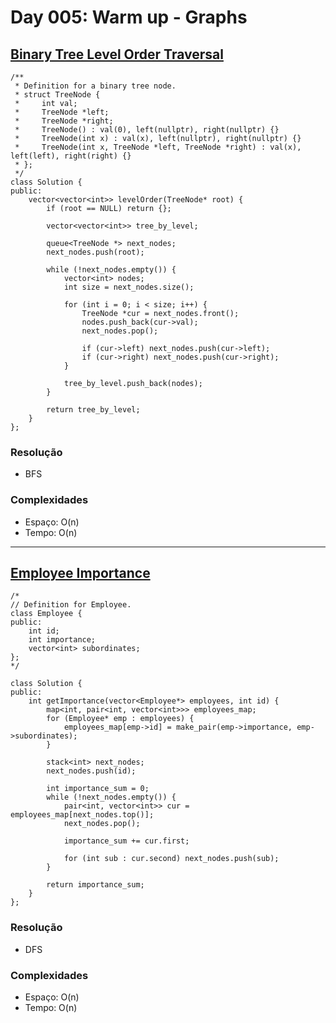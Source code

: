 # Day 005: Warm up - Graphs

## [Binary Tree Level Order Traversal](https://leetcode.com/problems/binary-tree-level-order-traversal/)
```cpp=
/**
 * Definition for a binary tree node.
 * struct TreeNode {
 *     int val;
 *     TreeNode *left;
 *     TreeNode *right;
 *     TreeNode() : val(0), left(nullptr), right(nullptr) {}
 *     TreeNode(int x) : val(x), left(nullptr), right(nullptr) {}
 *     TreeNode(int x, TreeNode *left, TreeNode *right) : val(x), left(left), right(right) {}
 * };
 */
class Solution {
public:
    vector<vector<int>> levelOrder(TreeNode* root) {
        if (root == NULL) return {};
        
        vector<vector<int>> tree_by_level;
        
        queue<TreeNode *> next_nodes;
        next_nodes.push(root);
        
        while (!next_nodes.empty()) {
            vector<int> nodes;
            int size = next_nodes.size();
            
            for (int i = 0; i < size; i++) {
                TreeNode *cur = next_nodes.front();
                nodes.push_back(cur->val);
                next_nodes.pop();
                
                if (cur->left) next_nodes.push(cur->left);
                if (cur->right) next_nodes.push(cur->right);
            }
            
            tree_by_level.push_back(nodes);
        }
        
        return tree_by_level;
    }
};
```

### Resolução
* BFS

### Complexidades
* Espaço: O(n)
* Tempo: O(n)

---

## [Employee Importance](https://leetcode.com/problems/employee-importance/)
```cpp=
/*
// Definition for Employee.
class Employee {
public:
    int id;
    int importance;
    vector<int> subordinates;
};
*/

class Solution {
public:
    int getImportance(vector<Employee*> employees, int id) {
        map<int, pair<int, vector<int>>> employees_map;
        for (Employee* emp : employees) {
            employees_map[emp->id] = make_pair(emp->importance, emp->subordinates);
        }
        
        stack<int> next_nodes;
        next_nodes.push(id);
        
        int importance_sum = 0;
        while (!next_nodes.empty()) {
            pair<int, vector<int>> cur = employees_map[next_nodes.top()];
            next_nodes.pop();
            
            importance_sum += cur.first;
            
            for (int sub : cur.second) next_nodes.push(sub);
        }
        
        return importance_sum;
    }
};
```

### Resolução
* DFS

### Complexidades
* Espaço: O(n)
* Tempo: O(n)
